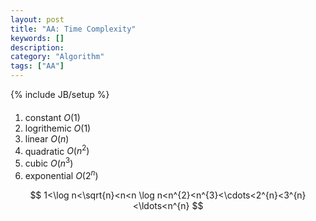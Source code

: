 ```yaml
---
layout: post
title: "AA: Time Complexity"
keywords: []
description: 
category: "Algorithm"
tags: ["AA"]
---
```

{% include JB/setup %}

####
1. constant    $O(1)$
2. logrithemic $O(1)$
3. linear      $O(n)$
4. quadratic   $O(n^2)$
5. cubic       $O(n^3)$
6. exponential $O(2^n)$

$$
1<\log n<\sqrt{n}<n<n \log n<n^{2}<n^{3}<\cdots<2^{n}<3^{n}<\ldots<n^{n}
$$



